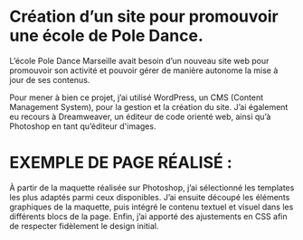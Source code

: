 # Création d’un site pour promouvoir une école de Pole Dance.

L’école Pole Dance Marseille avait besoin d’un nouveau site web pour promouvoir son activité et pouvoir gérer de manière autonome la mise à jour de ses contenus.

Pour mener à bien ce projet, j’ai utilisé WordPress, un CMS (Content Management System), pour la gestion et la création du site. 
J’ai également eu recours à Dreamweaver, un éditeur de code orienté web, ainsi qu’à Photoshop en tant qu’éditeur d'images.

# EXEMPLE DE PAGE RÉALISÉ : 


À partir de la maquette réalisée sur Photoshop, j’ai sélectionné les templates les plus adaptés parmi ceux disponibles. J’ai ensuite découpé les éléments graphiques de la maquette, puis intégré le contenu textuel et visuel dans les différents blocs de la page. Enfin, j’ai apporté des ajustements en CSS afin de respecter fidèlement le design initial.


